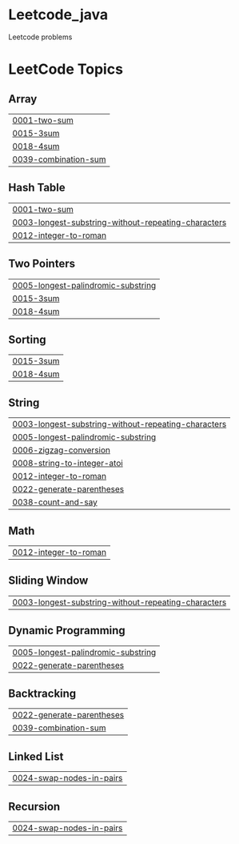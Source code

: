 # Leetcode_java
Leetcode problems

<!---LeetCode Topics Start-->
# LeetCode Topics
## Array
|  |
| ------- |
| [0001-two-sum](https://github.com/umangupta992018/Leetcode_java/tree/master/0001-two-sum) |
| [0015-3sum](https://github.com/umangupta992018/Leetcode_java/tree/master/0015-3sum) |
| [0018-4sum](https://github.com/umangupta992018/Leetcode_java/tree/master/0018-4sum) |
| [0039-combination-sum](https://github.com/umangupta992018/Leetcode_java/tree/master/0039-combination-sum) |
## Hash Table
|  |
| ------- |
| [0001-two-sum](https://github.com/umangupta992018/Leetcode_java/tree/master/0001-two-sum) |
| [0003-longest-substring-without-repeating-characters](https://github.com/umangupta992018/Leetcode_java/tree/master/0003-longest-substring-without-repeating-characters) |
| [0012-integer-to-roman](https://github.com/umangupta992018/Leetcode_java/tree/master/0012-integer-to-roman) |
## Two Pointers
|  |
| ------- |
| [0005-longest-palindromic-substring](https://github.com/umangupta992018/Leetcode_java/tree/master/0005-longest-palindromic-substring) |
| [0015-3sum](https://github.com/umangupta992018/Leetcode_java/tree/master/0015-3sum) |
| [0018-4sum](https://github.com/umangupta992018/Leetcode_java/tree/master/0018-4sum) |
## Sorting
|  |
| ------- |
| [0015-3sum](https://github.com/umangupta992018/Leetcode_java/tree/master/0015-3sum) |
| [0018-4sum](https://github.com/umangupta992018/Leetcode_java/tree/master/0018-4sum) |
## String
|  |
| ------- |
| [0003-longest-substring-without-repeating-characters](https://github.com/umangupta992018/Leetcode_java/tree/master/0003-longest-substring-without-repeating-characters) |
| [0005-longest-palindromic-substring](https://github.com/umangupta992018/Leetcode_java/tree/master/0005-longest-palindromic-substring) |
| [0006-zigzag-conversion](https://github.com/umangupta992018/Leetcode_java/tree/master/0006-zigzag-conversion) |
| [0008-string-to-integer-atoi](https://github.com/umangupta992018/Leetcode_java/tree/master/0008-string-to-integer-atoi) |
| [0012-integer-to-roman](https://github.com/umangupta992018/Leetcode_java/tree/master/0012-integer-to-roman) |
| [0022-generate-parentheses](https://github.com/umangupta992018/Leetcode_java/tree/master/0022-generate-parentheses) |
| [0038-count-and-say](https://github.com/umangupta992018/Leetcode_java/tree/master/0038-count-and-say) |
## Math
|  |
| ------- |
| [0012-integer-to-roman](https://github.com/umangupta992018/Leetcode_java/tree/master/0012-integer-to-roman) |
## Sliding Window
|  |
| ------- |
| [0003-longest-substring-without-repeating-characters](https://github.com/umangupta992018/Leetcode_java/tree/master/0003-longest-substring-without-repeating-characters) |
## Dynamic Programming
|  |
| ------- |
| [0005-longest-palindromic-substring](https://github.com/umangupta992018/Leetcode_java/tree/master/0005-longest-palindromic-substring) |
| [0022-generate-parentheses](https://github.com/umangupta992018/Leetcode_java/tree/master/0022-generate-parentheses) |
## Backtracking
|  |
| ------- |
| [0022-generate-parentheses](https://github.com/umangupta992018/Leetcode_java/tree/master/0022-generate-parentheses) |
| [0039-combination-sum](https://github.com/umangupta992018/Leetcode_java/tree/master/0039-combination-sum) |
## Linked List
|  |
| ------- |
| [0024-swap-nodes-in-pairs](https://github.com/umangupta992018/Leetcode_java/tree/master/0024-swap-nodes-in-pairs) |
## Recursion
|  |
| ------- |
| [0024-swap-nodes-in-pairs](https://github.com/umangupta992018/Leetcode_java/tree/master/0024-swap-nodes-in-pairs) |
<!---LeetCode Topics End-->
